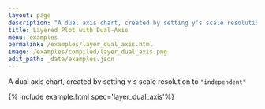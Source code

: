 ```yaml
---
layout: page
description: "A dual axis chart, created by setting y's scale resolution to `\"independent\"`"
title: Layered Plot with Dual-Axis
menu: examples
permalink: /examples/layer_dual_axis.html
image: /examples/compiled/layer_dual_axis.png
edit_path: _data/examples.json
---
```


A dual axis chart, created by setting y's scale resolution to `"independent"`

{% include example.html spec='layer_dual_axis'%}
